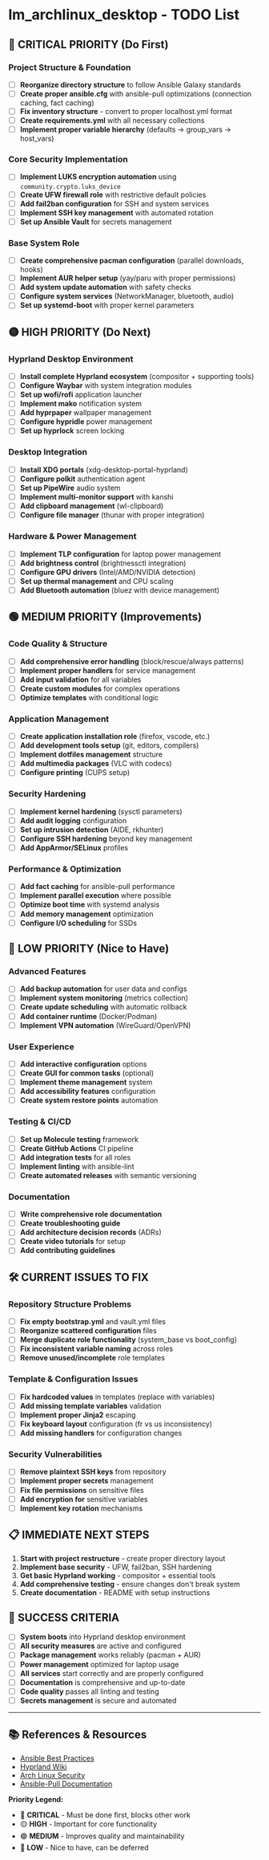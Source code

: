 # lm_archlinux_desktop - TODO List

## 🔴 CRITICAL PRIORITY (Do First)

### Project Structure & Foundation
- [ ] **Reorganize directory structure** to follow Ansible Galaxy standards
- [ ] **Create proper ansible.cfg** with ansible-pull optimizations (connection caching, fact caching)
- [ ] **Fix inventory structure** - convert to proper localhost.yml format
- [ ] **Create requirements.yml** with all necessary collections
- [ ] **Implement proper variable hierarchy** (defaults → group_vars → host_vars)

### Core Security Implementation
- [ ] **Implement LUKS encryption automation** using `community.crypto.luks_device`
- [ ] **Create UFW firewall role** with restrictive default policies
- [ ] **Add fail2ban configuration** for SSH and system services
- [ ] **Implement SSH key management** with automated rotation
- [ ] **Set up Ansible Vault** for secrets management

### Base System Role
- [ ] **Create comprehensive pacman configuration** (parallel downloads, hooks)
- [ ] **Implement AUR helper setup** (yay/paru with proper permissions)
- [ ] **Add system update automation** with safety checks
- [ ] **Configure system services** (NetworkManager, bluetooth, audio)
- [ ] **Set up systemd-boot** with proper kernel parameters

## 🟡 HIGH PRIORITY (Do Next)

### Hyprland Desktop Environment
- [ ] **Install complete Hyprland ecosystem** (compositor + supporting tools)
- [ ] **Configure Waybar** with system integration modules
- [ ] **Set up wofi/rofi** application launcher
- [ ] **Implement mako** notification system
- [ ] **Add hyprpaper** wallpaper management
- [ ] **Configure hypridle** power management
- [ ] **Set up hyprlock** screen locking

### Desktop Integration
- [ ] **Install XDG portals** (xdg-desktop-portal-hyprland)
- [ ] **Configure polkit** authentication agent
- [ ] **Set up PipeWire** audio system
- [ ] **Implement multi-monitor support** with kanshi
- [ ] **Add clipboard management** (wl-clipboard)
- [ ] **Configure file manager** (thunar with proper integration)

### Hardware & Power Management
- [ ] **Implement TLP configuration** for laptop power management
- [ ] **Add brightness control** (brightnessctl integration)
- [ ] **Configure GPU drivers** (Intel/AMD/NVIDIA detection)
- [ ] **Set up thermal management** and CPU scaling
- [ ] **Add Bluetooth automation** (bluez with device management)

## 🟢 MEDIUM PRIORITY (Improvements)

### Code Quality & Structure
- [ ] **Add comprehensive error handling** (block/rescue/always patterns)
- [ ] **Implement proper handlers** for service management
- [ ] **Add input validation** for all variables
- [ ] **Create custom modules** for complex operations
- [ ] **Optimize templates** with conditional logic

### Application Management
- [ ] **Create application installation role** (firefox, vscode, etc.)
- [ ] **Add development tools setup** (git, editors, compilers)
- [ ] **Implement dotfiles management** structure
- [ ] **Add multimedia packages** (VLC with codecs)
- [ ] **Configure printing** (CUPS setup)

### Security Hardening
- [ ] **Implement kernel hardening** (sysctl parameters)
- [ ] **Add audit logging** configuration
- [ ] **Set up intrusion detection** (AIDE, rkhunter)
- [ ] **Configure SSH hardening** beyond key management
- [ ] **Add AppArmor/SELinux** profiles

### Performance & Optimization
- [ ] **Add fact caching** for ansible-pull performance
- [ ] **Implement parallel execution** where possible
- [ ] **Optimize boot time** with systemd analysis
- [ ] **Add memory management** optimization
- [ ] **Configure I/O scheduling** for SSDs

## 🔵 LOW PRIORITY (Nice to Have)

### Advanced Features
- [ ] **Add backup automation** for user data and configs
- [ ] **Implement system monitoring** (metrics collection)
- [ ] **Create update scheduling** with automatic rollback
- [ ] **Add container runtime** (Docker/Podman)
- [ ] **Implement VPN automation** (WireGuard/OpenVPN)

### User Experience
- [ ] **Add interactive configuration** options
- [ ] **Create GUI for common tasks** (optional)
- [ ] **Implement theme management** system
- [ ] **Add accessibility features** configuration
- [ ] **Create system restore points** automation

### Testing & CI/CD
- [ ] **Set up Molecule testing** framework
- [ ] **Create GitHub Actions** CI pipeline
- [ ] **Add integration tests** for all roles
- [ ] **Implement linting** with ansible-lint
- [ ] **Create automated releases** with semantic versioning

### Documentation
- [ ] **Write comprehensive role documentation**
- [ ] **Create troubleshooting guide**
- [ ] **Add architecture decision records** (ADRs)
- [ ] **Create video tutorials** for setup
- [ ] **Add contributing guidelines**

## 🛠️ CURRENT ISSUES TO FIX

### Repository Structure Problems
- [ ] **Fix empty bootstrap.yml** and vault.yml files
- [ ] **Reorganize scattered configuration** files
- [ ] **Merge duplicate role functionality** (system_base vs boot_config)
- [ ] **Fix inconsistent variable naming** across roles
- [ ] **Remove unused/incomplete** role templates

### Template & Configuration Issues
- [ ] **Fix hardcoded values** in templates (replace with variables)
- [ ] **Add missing template variables** validation
- [ ] **Implement proper Jinja2** escaping
- [ ] **Fix keyboard layout** configuration (fr vs us inconsistency)
- [ ] **Add missing handlers** for configuration changes

### Security Vulnerabilities
- [ ] **Remove plaintext SSH keys** from repository
- [ ] **Implement proper secrets** management
- [ ] **Fix file permissions** on sensitive files
- [ ] **Add encryption for** sensitive variables
- [ ] **Implement key rotation** mechanisms

## 📋 IMMEDIATE NEXT STEPS

1. **Start with project restructure** - create proper directory layout
2. **Implement base security** - UFW, fail2ban, SSH hardening
3. **Get basic Hyprland working** - compositor + essential tools
4. **Add comprehensive testing** - ensure changes don't break system
5. **Create documentation** - README with setup instructions

## 🎯 SUCCESS CRITERIA

- [ ] **System boots** into Hyprland desktop environment
- [ ] **All security measures** are active and configured
- [ ] **Package management** works reliably (pacman + AUR)
- [ ] **Power management** optimized for laptop usage
- [ ] **All services** start correctly and are properly configured
- [ ] **Documentation** is comprehensive and up-to-date
- [ ] **Code quality** passes all linting and testing
- [ ] **Secrets management** is secure and automated

---

## 📚 References & Resources

- [Ansible Best Practices](https://docs.ansible.com/ansible/latest/tips_tricks/ansible_tips_tricks.html)
- [Hyprland Wiki](https://wiki.hypr.land/)
- [Arch Linux Security](https://wiki.archlinux.org/title/Security)
- [Ansible-Pull Documentation](https://docs.ansible.com/ansible/latest/cli/ansible-pull.html)

**Priority Legend:**
- 🔴 **CRITICAL** - Must be done first, blocks other work
- 🟡 **HIGH** - Important for core functionality
- 🟢 **MEDIUM** - Improves quality and maintainability  
- 🔵 **LOW** - Nice to have, can be deferred